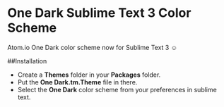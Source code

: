 # One Dark Sublime Text 3 Color Scheme

Atom.io One Dark color scheme now for Sublime Text 3 :relaxed:

##Installation
- Create a **Themes** folder in your **Packages** folder.
- Put the **One Dark.tm.Theme** file in there.
- Select the **One Dark** color scheme from your preferences in sublime text.
